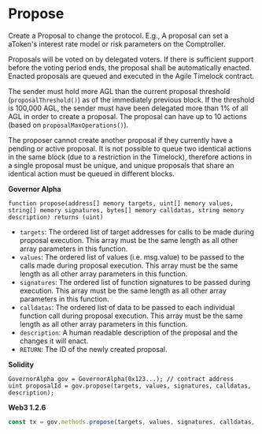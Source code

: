 # Propose

Create a Proposal to change the protocol. E.g., A proposal can set a aToken's interest rate model or risk parameters on the Comptroller.

Proposals will be voted on by delegated voters. If there is sufficient support before the voting period ends, the proposal shall be automatically enacted. Enacted proposals are queued and executed in the Agile Timelock contract.

The sender must hold more AGL than the current proposal threshold \(`proposalThreshold()`\) as of the immediately previous block. If the threshold is 100,000 AGL, the sender must have been delegated more than 1% of all AGL in order to create a proposal. The proposal can have up to 10 actions \(based on `proposalMaxOperations()`\).

The proposer cannot create another proposal if they currently have a pending or active proposal. It is not possible to queue two identical actions in the same block \(due to a restriction in the Timelock\), therefore actions in a single proposal must be unique, and unique proposals that share an identical action must be queued in different blocks.

**Governor Alpha**

```text
function propose(address[] memory targets, uint[] memory values, string[] memory signatures, bytes[] memory calldatas, string memory description) returns (uint)
```

* `targets`: The ordered list of target addresses for calls to be made during proposal execution. This array must be the same length as all other array parameters in this function.
* `values`: The ordered list of values \(i.e. msg.value\) to be passed to the calls made during proposal execution. This array must be the same length as all other array parameters in this function.
* `signatures`: The ordered list of function signatures to be passed during execution. This array must be the same length as all other array parameters in this function.
* `calldatas`: The ordered list of data to be passed to each individual function call during proposal execution. This array must be the same length as all other array parameters in this function.
* `description`: A human readable description of the proposal and the changes it will enact.
* `RETURN`: The ID of the newly created proposal.

**Solidity**

```text
GovernorAlpha gov = GovernorAlpha(0x123...); // contract address
uint proposalId = gov.propose(targets, values, signatures, calldatas, description);
```

**Web3 1.2.6**

```javascript
const tx = gov.methods.propose(targets, values, signatures, calldatas, description).send({ from: sender });
```

